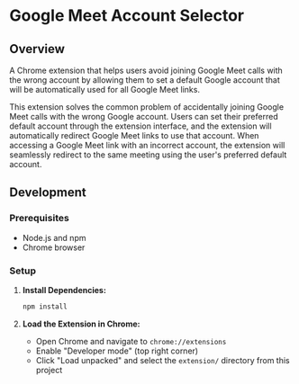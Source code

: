 # Google Meet Account Selector

## Overview

A Chrome extension that helps users avoid joining Google Meet calls with the wrong account by allowing them to set a default Google account that will be automatically used for all Google Meet links.

This extension solves the common problem of accidentally joining Google Meet calls with the wrong Google account. Users can set their preferred default account through the extension interface, and the extension will automatically redirect Google Meet links to use that account. When accessing a Google Meet link with an incorrect account, the extension will seamlessly redirect to the same meeting using the user's preferred default account.

## Development

### Prerequisites

- Node.js and npm
- Chrome browser

### Setup

1. **Install Dependencies:**

   ```bash
   npm install
   ```

2. **Load the Extension in Chrome:**
   - Open Chrome and navigate to `chrome://extensions`
   - Enable "Developer mode" (top right corner)
   - Click "Load unpacked" and select the `extension/` directory from this project
